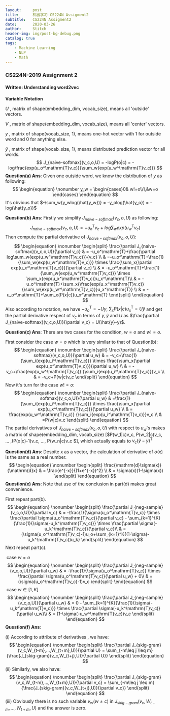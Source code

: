 ```yaml
---
layout:     post
title:      机器学习-CS224N Assigment2
subtitle:   CS224N Assigment2
date:       2020-03-26
author:     Stitch
header-img: img/post-bg-debug.png
catalog: true
tags:
    - Machine Learning
    - NLP
    - Math
--- 
```


### CS224N-2019 Assignment 2 ###

#### Written: Understanding word2vec ####

**Variable Notation**

$U$ , matrix of shape(embedding_dim, vocab_size), means all 'outside' vectors.

$V$ , matrix of shape(embedding_dim, vocab_size), means all 'center' vectors.

$y$ , matrix of shape(vocab_size, 1), means one-hot vector with 1 for outside word and 0 for anything else.

$\hat{y}$ , matrix of shape(vocab_size, 1), means distributed prediction vector for all words.
$$
J_{naive-softmax}(v_c,o,U) = -logP(o|c) = -log\frac{exp(u_o^\mathrm{T}v_c)}{\sum_w{exp(u_w^\mathrm{T}v_c)}}
$$
**Question(a) Ans**: Given one outside word, we know the distribution of $y$ as following:
$$
\begin{equation} \nonumber
 y_w = \begin{cases}0& w!=o\\1,&w=o \end{cases}
\end{equation}
$$
It's obvious that $-\sum_w{y_wlog(\hat{y_w})} = -y_olog(\hat{y_o}) = -log(\hat{y_o})$

**Question(b) Ans**: Firstly we simplify $J_{naive-softmax}(v_c,o,U)$ as following:
$$
\begin{equation} \nonumber
 J_{naive-softmax}(v_c,o,U) = -u_o^\mathrm{T}v_c+log\sum_w{exp(u_w^\mathrm{T}v_c)}
\end{equation}
$$
Then compute the partial derivative of $J_{naive-softmax}(v_c,o,U)$:
$$
\begin{equation} \nonumber
\begin{split}
 \frac{\partial J_{naive-softmax}(v_c,o,U)}{\partial v_c} & = -u_o^\mathrm{T}+\frac{\partial log\sum_w{exp(u_w^\mathrm{T}v_c)}}{v_c} \\
 & =-u_o^\mathrm{T}+\frac{1}{\sum_w{exp(u_w^\mathrm{T}v_c)}} \times \frac{\sum_x{\partial exp(u_x^\mathrm{T}v_c)}}{\partial v_c} \\
 & = -u_o^\mathrm{T}+\frac{1}{\sum_w{exp(u_w^\mathrm{T}v_c)}} \times \sum_x{exp(u_x^\mathrm{T}v_c)}u_x^\mathrm{T}\\
 & = -u_o^\mathrm{T}+\sum_x{\frac{exp(u_x^\mathrm{T}v_c)}{\sum_w{exp(u_w^\mathrm{T}v_c)}}u_x^\mathrm{T}} \\
 & = -u_o^\mathrm{T}+\sum_x{P(x|c)}u_x^\mathrm{T}
\end{split} 
\end{equation}
$$
Also according to notation, we have $-u_o^\mathrm{T} = -Uy$,  $\sum_x{P(x|c)}u_x^\mathrm{T} = U\hat{y}$  and get the partial derivative respect of $v_c$ in terms of $y,\hat{y}$ and $U$ as $\frac{\partial J_{naive-softmax}(v_c,o,U)}{\partial v_c} = U(\hat{y}-y)$.

**Question(c) Ans**: There are two cases for the condition, $w=o$ and $w != o$. 

First consider the case $w = o$ which is very similar to that of Question(b):
$$
\begin{equation} \nonumber
\begin{split}
	\frac{\partial J_{naive-softmax}(v_c,o,U)}{\partial u_w} & = -v_c+\frac{1}{\sum_i{exp(u_i^\mathrm{T}v_c)}} \times \frac{\sum_x{\partial exp(u_x^\mathrm{T}v_c)}}{\partial u_w} \\
 & = -v_c+\frac{exp(u_w^\mathrm{T}v_c)}
 {\sum_i{exp(u_i^\mathrm{T}v_c)}}v_c \\
 & = -v_c+P(w|c)v_c
\end{split} 
\end{equation}
$$
Now it's turn for the case $w != o$:
$$
\begin{equation} \nonumber
\begin{split}
	\frac{\partial J_{naive-softmax}(v_c,o,U)}{\partial u_w} & =\frac{1}{\sum_i{exp(u_i^\mathrm{T}v_c)}} \times \frac{\sum_x{\partial exp(u_x^\mathrm{T}v_c)}}{\partial u_w} \\
 & = \frac{exp(u_w^\mathrm{T}v_c)}
 {\sum_i{exp(u_i^\mathrm{T}v_c)}}v_c \\
 & =P(w|c)v_c
\end{split} 
\end{equation}
$$
The partial derivatives of  $J_{naive-softmax}(v_c,o,U)$ with respect to $u_w$'s makes a  matrix of shape(embedding_dim, vocab_size) [$P(w_1|c)v_c, P(w_2|c)v_c, ... ,(P(o|c)-1)v_c, ..., P(w_n|c)v_c $], which actually equals to $v_c(\hat{y}-y)^\mathrm{T}$ 

**Question(d) Ans**: Despite x as a vector, the calculation of derivative of  $\sigma(x)$ is the same as a real number.
$$
\begin{equation} \nonumber
\begin{split}
 \frac{\mathrm{d}\sigma(x)}{\mathrm{d}x} & = \frac{e^{-x}}{(1+e^{-x})^2} \\
 & = \sigma(x)(1-\sigma(x))
\end{split} 
\end{equation}
$$
**Question(e) Ans**: Note that use of the conclusion in part(d) makes great convenience.

First repeat part(b). 
$$
\begin{equation} \nonumber
\begin{split}
 \frac{\partial J_{neg-sample}(v_c,o,U)}{\partial v_c} & = -\frac{1}{\sigma(u_o^\mathrm{T}v_c)} \times \frac{\partial \sigma(u_o^\mathrm{T}v_c)}{\partial v_c} - \sum_{k=1}^{K}{\frac{1}{\sigma(-u_k^\mathrm{T}v_c)}} \times \frac{\partial \sigma(-u_k^\mathrm{T}v_c)}{\partial v_c}\\
 & = (\sigma(u_o^\mathrm{T}v_c)-1)u_o+\sum_{k=1}^K{(1-\sigma(-u_k^\mathrm{T}v_c))u_k}
\end{split} 
\end{equation}
$$
Next repeat part(c).

​	case $w = o$
$$
\begin{equation} \nonumber
\begin{split}
 \frac{\partial J_{neg-sample}(v_c,o,U)}{\partial u_w} & = -\frac{1}{\sigma(u_o^\mathrm{T}v_c)} \times \frac{\partial \sigma(u_o^\mathrm{T}v_c)}{\partial u_w} + 0\\
 & = (\sigma(u_o^\mathrm{T}v_c)-1)v_c
\end{split} 
\end{equation}
$$
​	case $w \in [1,K]$
$$
\begin{equation} \nonumber
\begin{split}
 \frac{\partial J_{neg-sample}(v_c,o,U)}{\partial u_w} & = 0 - \sum_{k=1}^{K}{\frac{1}{\sigma(-u_k^\mathrm{T}v_c)}} \times \frac{\partial \sigma(-u_k^\mathrm{T}v_c)}{\partial u_w}\\
 & = (1-\sigma(-u_w^\mathrm{T}v_c))v_c
\end{split} 
\end{equation}
$$
**Question(f) Ans**:

(i) According to attribute of derivatives , we have:
$$
\begin{equation} \nonumber
\begin{split}
\frac{\partial J_{skig-gram}(v_c,W_{t-m},...,W_{t+m},U)}{\partial U} = \sum_{-m\leq j \leq m}{\frac{J_{skig-gram}(v_c,W_{t+j},U)}{\partial U}}
\end{split} 
\end{equation}
$$
(ii) Similarly, we also have:
$$
\begin{equation} \nonumber
\begin{split}
\frac{\partial J_{skig-gram}(v_c,W_{t-m},...,W_{t+m},U)}{\partial v_c} = \sum_{-m\leq j \leq m}{\frac{J_{skig-gram}(v_c,W_{t+j},U)}{\partial v_c}}
\end{split} 
\end{equation}
$$
(iii) Obviously there is no such variable $v_w(w \neq c)$ in $J_{skig-gram}(v_c,W_{t-m},...,W_{t+m},U)$ and the answer is zero. 
